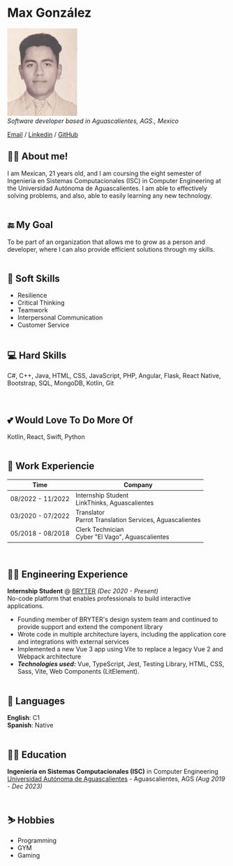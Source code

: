 
# Max González

![Photo](profile_photo.png) <br>
_Software developer based in Aguascalientes, AGS., Mexico_

[Email](mailto:gonzalezfriasmax36@gmail.com) / [Linkedin](https://www.linkedin.com/in/maxgonzalezfrias/) / [GitHub](https://github.com/MaxGonzalez67304)

## 🙋‍♂️ About me!

I am Mexican, 21 years old, and I am coursing the eight semester of Ingeniería en Sistemas Computacionales (ISC) in Computer Engineering at the Universidad Autónoma de Aguascalientes. I am able to effectively solving problems, and also, able to easily learning any new technology.
<br><br>

## 🔚 My Goal

To be part of an organization that allows me to grow as a person and developer, where I can also provide efficient solutions through my skills.
<br><br>

## 💆 Soft Skills

* Resilience
* Critical Thinking
* Teamwork
* Interpersonal Communication
* Customer Service
<br><br>

## 💻 Hard Skills

C#, C++, Java, HTML, CSS, JavaScript, PHP, Angular, Flask, React Native, Bootstrap, SQL, MongoDB, Kotlin, Git  
<br><br>

## 💕 Would Love To Do More Of

Kotlin, React, Swift, Python
<br><br>

## 👷 Work Experiencie

|Time|Company|
|----|---|
|08/2022 - 11/2022|Internship Student<br>LinkThinks, Aguascalientes|
|03/2020 - 07/2022|Translator<br>Parrot Translation Services, Aguascalientes|
|05/2018 - 08/2018|Clerk Technician<br>Cyber "El Vago", Aguascalientes|

<br>

## 👨‍💻 Engineering Experience

**Internship Student** @ [BRYTER](https://bryter.com/) _(Dec 2020 - Present)_ <br>
No-code platform that enables professionals to build interactive applications.
  - Founding member of BRYTER's design system team and continued to provide support and extend the component library
  - Wrote code in multiple architecture layers, including the application core and integrations with external services
  - Implemented a new Vue 3 app using Vite to replace a legacy Vue 2 and Webpack architecture
  - **_Technologies used:_** Vue, TypeScript, Jest, Testing Library, HTML, CSS, Sass, Vite, Web Components (LitElement).
<br><br>

## 💬 Languages 

**English**: C1 <br>
**Spanish**: Native
<br><br>

## 👨‍🎓 Education

**Ingeniería en Sistemas Computacionales (ISC)** in Computer Engineering<br>
[Universidad Autónoma de Aguascalientes](https://www.uaa.mx/portal/) - Aguascalientes, AGS _(Aug 2019 - Dec 2023)_
<br><br>

## ⛷️ Hobbies

- Programming <br>
- GYM <br>
- Gaming <br>
<br><br>
